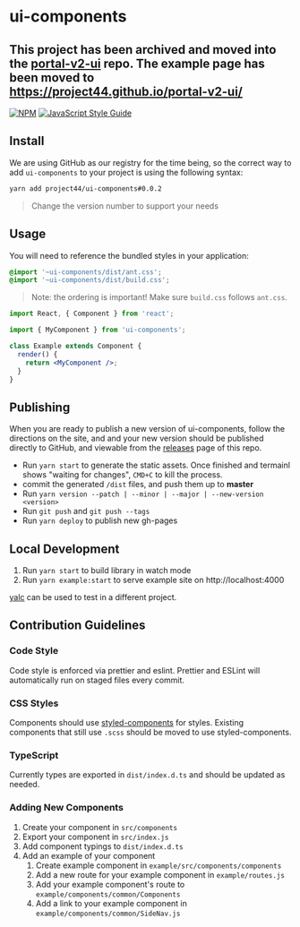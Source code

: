 # ui-components

## This project has been archived and moved into the [portal-v2-ui](https://github.com/project44/portal-v2-ui) repo. The example page has been moved to https://project44.github.io/portal-v2-ui/

[![NPM](https://img.shields.io/npm/v/ui-components.svg)](https://www.npmjs.com/package/ui-components) [![JavaScript Style Guide](https://img.shields.io/badge/code_style-standard-brightgreen.svg)](https://standardjs.com)

## Install

We are using GitHub as our registry for the time being, so the correct way to add `ui-components` to your project is using the following syntax:

```bash
yarn add project44/ui-components#0.0.2
```

> Change the version number to support your needs

## Usage

You will need to reference the bundled styles in your application:

```scss
@import '~ui-components/dist/ant.css';
@import '~ui-components/dist/build.css';
```

> Note: the ordering is important! Make sure `build.css` follows `ant.css`.

```jsx
import React, { Component } from 'react';

import { MyComponent } from 'ui-components';

class Example extends Component {
  render() {
    return <MyComponent />;
  }
}
```

## Publishing

When you are ready to publish a new version of ui-components, follow the directions on the site, and and your new version should be published directly to GitHub, and viewable from the [releases](https://github.com/project44/ui-components/releases) page of this repo.

- Run `yarn start` to generate the static assets. Once finished and termainl shows "waiting for changes", `CMD+C` to kill the process.
- commit the generated `/dist` files, and push them up to **master**
- Run `yarn version --patch | --minor | --major | --new-version <version>`
- Run `git push` and `git push --tags`
- Run `yarn deploy` to publish new gh-pages

## Local Development

1. Run `yarn start` to build library in watch mode
1. Run `yarn example:start` to serve example site on http://localhost:4000

[yalc](https://github.com/whitecolor/yalc) can be used to test in a different project.

## Contribution Guidelines

### Code Style

Code style is enforced via prettier and eslint. Prettier and ESLint will automatically run on staged files every commit.

### CSS Styles

Components should use [styled-components](https://www.styled-components.com/docs/basics) for styles. Existing components that still use `.scss` should be moved to use styled-components.

### TypeScript

Currently types are exported in `dist/index.d.ts` and should be updated as needed.

### Adding New Components

1. Create your component in `src/components`
1. Export your component in `src/index.js`
1. Add component typings to `dist/index.d.ts`
1. Add an example of your component
   1. Create example component in `example/src/components/components`
   1. Add a new route for your example component in `example/routes.js`
   1. Add your example component's route to `example/components/common/Components`
   1. Add a link to your example component in `example/components/common/SideNav.js`
